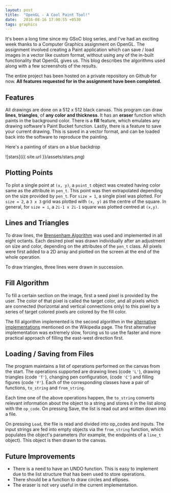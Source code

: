 ```yaml
---
layout: post
title:  "OpenGL - A Cool Paint Tool!"
date:   2016-08-16 17:00:55 +0530
tags: graphics
---
```


It's been a long time since my GSoC blog series, and I've had an exciting week thanks to a Computer Graphics assignment on OpenGL. The assignment involved creating a Paint application which can save / load images in a vector like custom format, without using any of the in-built functionality that OpenGL gives us. This blog describes the algorithms used along with a few screenshots of the results.

The entire project has been hosted on a private repository on Github for now. **All features requested for in the assignment have been completed.**

## Features

All drawings are done on a 512 x 512 black canvas.
This program can draw **lines**, **triangles**, of **any color and thickness**. It has an **eraser** function which paints in the background color. There is a **fill** feature, which emulates any drawing software's Paint Bucket function. Lastly, there is a feature to save your current drawing. This is saved in a vector format, and can be loaded back into the software to reproduce the painting.

Here's a painting of stars on a blue backdrop

![stars]({{ site.url }}/assets/stars.png)

## Plotting Points

To plot a single point at `(x, y)`, a `point_t` object was created having color same as the attribute in `pen_t`. This point was then extrapolated depending on the size provided by `pen_t`. For `size = 1`, a single pixel was plotted. For `size = 2`, a `3 x 3` grid was plotted with `(x, y)` as the centre of the square. In general, for `size = i`, a `2i-1 x 2i-1` square was plotted centred at `(x,y)`.

## Lines and Triangles

To draw lines, the [Brensenham Algorithm](https://en.wikipedia.org/wiki/Bresenham%27s_line_algorithm) was used and implemented in all eight octants. Each desired pixel was drawn individually after an adjustment on size and color, depending on the attributes of the `pen_t` class. All pixels were first added to a 2D array and plotted on the screen at the end of the whole operation.

To draw triangles, three lines were drawn in succession.

## Fill Algorithm

To fill a certain section on the image, first a seed pixel is provided by the user. The color of that pixel is called the target color, and all pixels which are connected (horizontal and vertical connections only) to this pixel by a series of target colored pixels are colored by the fill color.

The fill algorithm implemented is the second algorithm in the [alternative implementations](https://en.wikipedia.org/wiki/Flood_fill#Alternative_implementations) mentioned on the Wikipedia page. The first alternative implementation was extremely slow, forcing us to use the faster and more practical approach of filling the east-west direction first.

## Loading / Saving from Files

The program maintains a list of operations performed on the canvas from the start. The operations supported are drawing lines (code `'L'`), drawing triangles (code `'T'`), changing pen configuration, (code `'C'`) and filling figures (code `'F'`). Each of the corresponding classes have a pair of functions, `to_string` and `from_string`.

Each time one of the above operations happen, the `to_string` converts relevant information about the object to a string and stores it in the list along with the `op_code`. On pressing Save, the list is read out and written down into a file.

On pressing `Load`, the file is read and divided into op_codes and inputs. The input strings are fed into empty objects via the `from_string` function, which populates the object's parameters (for example, the endpoints of a `line_t` object). This object is then drawn to the canvas.

## Future Improvements

* There is a need to have an UNDO function. This is easy to implement due to the list structure that has been used to store operations.
* There should be a function to draw circles and ellipses.
* The eraser is not very useful in the current implementation.
